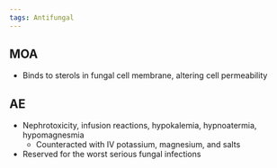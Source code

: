 ```yaml
---
tags: Antifungal
---
```

## MOA
- Binds to sterols in fungal cell membrane, altering cell permeability
## AE
- Nephrotoxicity, infusion reactions, hypokalemia, hypnoatermia, hypomagnesmia
	- Counteracted with IV potassium, magnesium, and salts
- Reserved for the worst serious fungal infections